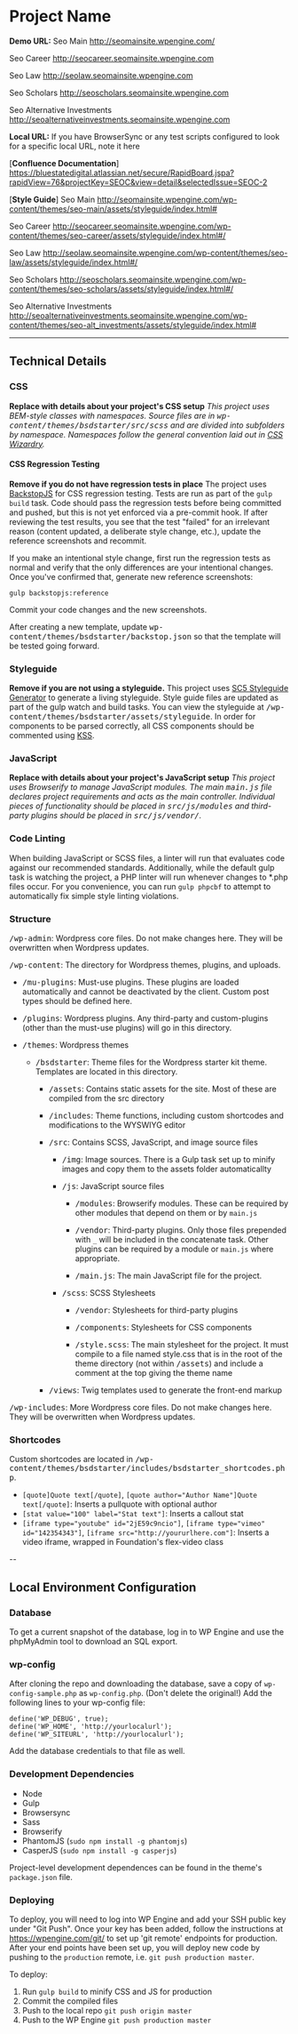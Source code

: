 # Project Name

**Demo URL:** 
Seo Main
http://seomainsite.wpengine.com/

Seo Career
http://seocareer.seomainsite.wpengine.com

Seo Law
http://seolaw.seomainsite.wpengine.com

Seo Scholars
http://seoscholars.seomainsite.wpengine.com

Seo Alternative Investments
http://seoalternativeinvestments.seomainsite.wpengine.com

**Local URL:** If you have BrowserSync or any test scripts configured to look for a specific local URL, note it here

[**Confluence Documentation**] https://bluestatedigital.atlassian.net/secure/RapidBoard.jspa?rapidView=76&projectKey=SEOC&view=detail&selectedIssue=SEOC-2

[**Style Guide**]
Seo Main
http://seomainsite.wpengine.com/wp-content/themes/seo-main/assets/styleguide/index.html#

Seo Career
http://seocareer.seomainsite.wpengine.com/wp-content/themes/seo-career/assets/styleguide/index.html#/

Seo Law
http://seolaw.seomainsite.wpengine.com/wp-content/themes/seo-law/assets/styleguide/index.html#/

Seo Scholars
http://seoscholars.seomainsite.wpengine.com/wp-content/themes/seo-scholars/assets/styleguide/index.html#/

Seo Alternative Investments
http://seoalternativeinvestments.seomainsite.wpengine.com/wp-content/themes/seo-alt_investments/assets/styleguide/index.html#

---

## Technical Details

### CSS

**Replace with details about your project's CSS setup** *This project uses BEM-style classes with namespaces. Source files are in <kbd>wp-content/themes/bsdstarter/src/scss</kbd> and are divided into subfolders by namespace. Namespaces follow the general convention laid out in [CSS Wizardry](http://csswizardry.com/2015/03/more-transparent-ui-code-with-namespaces/).*

#### CSS Regression Testing

**Remove if you do not have regression tests in place** The project uses [BackstopJS](https://github.com/garris/BackstopJS) for CSS regression testing. Tests are run as part of the `gulp build` task. Code should pass the regression tests before being committed and pushed, but this is not yet enforced via a pre-commit hook. If after reviewing the test results, you see that the test "failed" for an irrelevant reason (content updated, a deliberate style change, etc.), update the reference screenshots and recommit.

If you make an intentional style change, first run the regression tests as normal and verify that the only differences are your intentional changes. Once you've confirmed that, generate new reference screenshots:
```
gulp backstopjs:reference
```
Commit your code changes and the new screenshots.

After creating a new template, update <kbd>wp-content/themes/bsdstarter/backstop.json</kbd> so that the template will be tested going forward.

### Styleguide

**Remove if you are not using a styleguide.** This project uses [SC5 Styleguide Generator](http://styleguide.sc5.io/) to generate a living styleguide. Style guide files are updated as part of the gulp watch and build tasks. You can view the styleguide at <kbd>/wp-content/themes/bsdstarter/assets/styleguide</kbd>. In order for components to be parsed correctly, all CSS components should be commented using [KSS](http://warpspire.com/kss/).

### JavaScript

**Replace with details about your project's JavaScript setup** *This project uses Browserify to manage JavaScript modules. The main <kbd>main.js</kbd> file declares project requirements and acts as the main controller. Individual pieces of functionality should be placed in <kbd>src/js/modules</kbd> and third-party plugins should be placed in <kbd>src/js/vendor/</kbd>.*

### Code Linting

When building JavaScript or SCSS files, a linter will run that evaluates code against our recommended standards. Additionally, while the default gulp task is watching the project, a PHP linter will run whenever changes to *.php files occur. For you convenience, you can run `gulp phpcbf` to attempt to automatically fix simple style linting violations.

### Structure

<kbd>/wp-admin</kbd>: Wordpress core files. Do not make changes here. They will be overwritten when Wordpress updates.

<kbd>/wp-content</kbd>: The directory for Wordpress themes, plugins, and uploads.

- <kbd>/mu-plugins</kbd>: Must-use plugins. These plugins are loaded automatically and cannot be deactivated by the client. Custom post types should be defined here.

- <kbd>/plugins</kbd>: Wordpress plugins. Any third-party and custom-plugins (other than the must-use plugins) will go in this directory.

- <kbd>/themes</kbd>: Wordpress themes

  - <kbd>/bsdstarter</kbd>: Theme files for the Wordpress starter kit theme. Templates are located in this directory.

    - <kbd>/assets</kbd>: Contains static assets for the site. Most of these are compiled from the src directory

    - <kbd>/includes</kbd>: Theme functions, including custom shortcodes and modifications to the WYSWIYG editor

    - <kbd>/src</kbd>: Contains SCSS, JavaScript, and image source files

      - <kbd>/img</kbd>: Image sources. There is a Gulp task set up to minify images and copy them to the assets folder automaticallty

      - <kbd>/js</kbd>: JavaScript source files

        - <kbd>/modules</kbd>: Browserify modules. These can be required by other modules that depend on them or by `main.js`

        - <kbd>/vendor</kbd>: Third-party plugins. Only those files prepended with `_` will be included in the concatenate task. Other plugins can be required by a module or `main.js` where appropriate.

        - <kbd>/main.js</kbd>: The main JavaScript file for the project.

      - <kbd>/scss</kbd>: SCSS Stylesheets

        - <kbd>/vendor</kbd>: Stylesheets for third-party plugins

        - <kbd>/components</kbd>: Stylesheets for CSS components

        - <kbd>/style.scss</kbd>: The main stylesheet for the project. It must compile to a file named style.css that is in the root of the theme directory (not within <kbd>/assets</kbd>) and include a comment at the top giving the theme name

    - <kbd>/views</kbd>: Twig templates used to generate the front-end markup

<kbd>/wp-includes</kbd>: More Wordpress core files. Do not make changes here. They will be overwritten when Wordpress updates.

### Shortcodes
Custom shortcodes are located in <kbd>/wp-content/themes/bsdstarter/includes/bsdstarter_shortcodes.php</kbd>.

- `[quote]Quote text[/quote]`, `[quote author="Author Name"]Quote text[/quote]`: Inserts a pullquote with optional author
- `[stat value="100" label="Stat text"]`: Inserts a callout stat
- `[iframe type="youtube" id="2jE59c9ncio"]`, `[iframe type="vimeo" id="142354343"]`,
`[iframe src="http://yoururlhere.com"]`: Inserts a video iframe, wrapped in Foundation's flex-video class

--

## Local Environment Configuration

### Database
To get a current snapshot of the database, log in to WP Engine and use the phpMyAdmin tool to download an SQL export.

### wp-config
After cloning the repo and downloading the database, save a copy of `wp-config-sample.php` as `wp-config.php`. (Don't delete the original!) Add the following lines to your wp-config file:
```
define('WP_DEBUG', true);
define('WP_HOME', 'http://yourlocalurl');
define('WP_SITEURL', 'http://yourlocalurl');
```
Add the database credentials to that file as well.

### Development Dependencies

- Node
- Gulp
- Browsersync
- Sass
- Browserify
- PhantomJS (`sudo npm install -g phantomjs`)
- CasperJS (`sudo npm install -g casperjs`)

Project-level development dependences can be found in the theme's `package.json` file.

### Deploying
To deploy, you will need to log into WP Engine and add your SSH public key under "Git Push". Once your key has been added, follow the instructions at https://wpengine.com/git/ to set up 'git remote' endpoints for production. After your end points have been set up, you will deploy new code by pushing to the `production` remote, i.e. `git push production master`.

To deploy:

1. Run `gulp build` to minify CSS and JS for production
2. Commit the compiled files
3. Push to the local repo `git push origin master`
4. Push to the WP Engine `git push production master`
